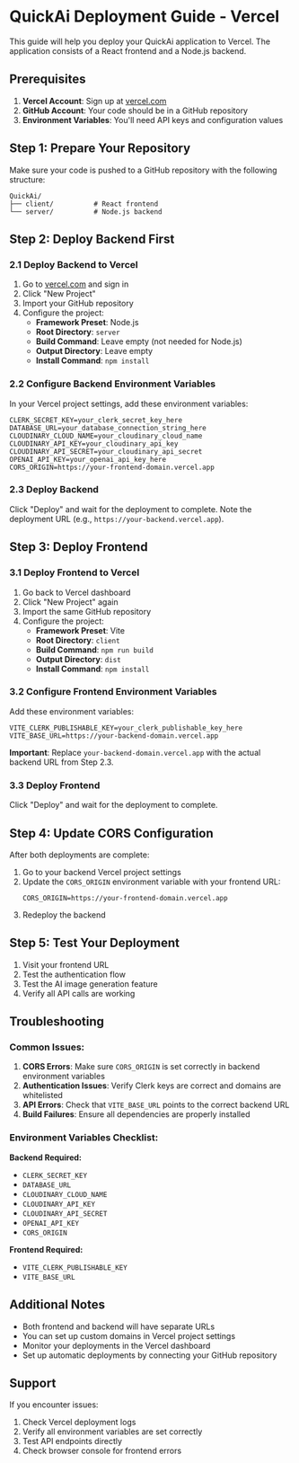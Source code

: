 # QuickAi Deployment Guide - Vercel

This guide will help you deploy your QuickAi application to Vercel. The application consists of a React frontend and a Node.js backend.

## Prerequisites

1. **Vercel Account**: Sign up at [vercel.com](https://vercel.com)
2. **GitHub Account**: Your code should be in a GitHub repository
3. **Environment Variables**: You'll need API keys and configuration values

## Step 1: Prepare Your Repository

Make sure your code is pushed to a GitHub repository with the following structure:
```
QuickAi/
├── client/          # React frontend
└── server/          # Node.js backend
```

## Step 2: Deploy Backend First

### 2.1 Deploy Backend to Vercel

1. Go to [vercel.com](https://vercel.com) and sign in
2. Click "New Project"
3. Import your GitHub repository
4. Configure the project:
   - **Framework Preset**: Node.js
   - **Root Directory**: `server`
   - **Build Command**: Leave empty (not needed for Node.js)
   - **Output Directory**: Leave empty
   - **Install Command**: `npm install`

### 2.2 Configure Backend Environment Variables

In your Vercel project settings, add these environment variables:

```
CLERK_SECRET_KEY=your_clerk_secret_key_here
DATABASE_URL=your_database_connection_string_here
CLOUDINARY_CLOUD_NAME=your_cloudinary_cloud_name
CLOUDINARY_API_KEY=your_cloudinary_api_key
CLOUDINARY_API_SECRET=your_cloudinary_api_secret
OPENAI_API_KEY=your_openai_api_key_here
CORS_ORIGIN=https://your-frontend-domain.vercel.app
```

### 2.3 Deploy Backend

Click "Deploy" and wait for the deployment to complete. Note the deployment URL (e.g., `https://your-backend.vercel.app`).

## Step 3: Deploy Frontend

### 3.1 Deploy Frontend to Vercel

1. Go back to Vercel dashboard
2. Click "New Project" again
3. Import the same GitHub repository
4. Configure the project:
   - **Framework Preset**: Vite
   - **Root Directory**: `client`
   - **Build Command**: `npm run build`
   - **Output Directory**: `dist`
   - **Install Command**: `npm install`

### 3.2 Configure Frontend Environment Variables

Add these environment variables:

```
VITE_CLERK_PUBLISHABLE_KEY=your_clerk_publishable_key_here
VITE_BASE_URL=https://your-backend-domain.vercel.app
```

**Important**: Replace `your-backend-domain.vercel.app` with the actual backend URL from Step 2.3.

### 3.3 Deploy Frontend

Click "Deploy" and wait for the deployment to complete.

## Step 4: Update CORS Configuration

After both deployments are complete:

1. Go to your backend Vercel project settings
2. Update the `CORS_ORIGIN` environment variable with your frontend URL:
   ```
   CORS_ORIGIN=https://your-frontend-domain.vercel.app
   ```
3. Redeploy the backend

## Step 5: Test Your Deployment

1. Visit your frontend URL
2. Test the authentication flow
3. Test the AI image generation feature
4. Verify all API calls are working

## Troubleshooting

### Common Issues:

1. **CORS Errors**: Make sure `CORS_ORIGIN` is set correctly in backend environment variables
2. **Authentication Issues**: Verify Clerk keys are correct and domains are whitelisted
3. **API Errors**: Check that `VITE_BASE_URL` points to the correct backend URL
4. **Build Failures**: Ensure all dependencies are properly installed

### Environment Variables Checklist:

**Backend Required:**
- `CLERK_SECRET_KEY`
- `DATABASE_URL`
- `CLOUDINARY_CLOUD_NAME`
- `CLOUDINARY_API_KEY`
- `CLOUDINARY_API_SECRET`
- `OPENAI_API_KEY`
- `CORS_ORIGIN`

**Frontend Required:**
- `VITE_CLERK_PUBLISHABLE_KEY`
- `VITE_BASE_URL`

## Additional Notes

- Both frontend and backend will have separate URLs
- You can set up custom domains in Vercel project settings
- Monitor your deployments in the Vercel dashboard
- Set up automatic deployments by connecting your GitHub repository

## Support

If you encounter issues:
1. Check Vercel deployment logs
2. Verify all environment variables are set correctly
3. Test API endpoints directly
4. Check browser console for frontend errors 